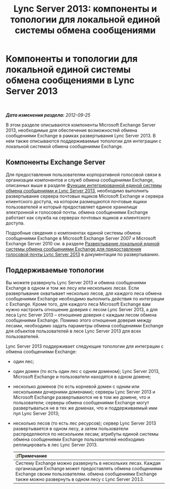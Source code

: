 ﻿---
title: 'Lync Server 2013: компоненты и топологии для локальной единой системы обмена сообщениями'
TOCTitle: Компоненты и топологии для локальной единой системы обмена сообщениями
ms:assetid: 22fc87cf-a7e5-4c8c-bb9b-101e5380cdcf
ms:mtpsurl: https://technet.microsoft.com/ru-ru/library/Gg425711(v=OCS.15)
ms:contentKeyID: 49309189
ms.date: 05/19/2016
mtps_version: v=OCS.15
ms.translationtype: HT
---

# Компоненты и топологии для локальной единой системы обмена сообщениями в Lync Server 2013

 

_**Дата изменения раздела:** 2012-09-25_

В этом разделе описываются компоненты Microsoft Exchange Server 2013, необходимые для обеспечения возможностей обмена сообщениями Exchange в рамках развертывания Lync Server 2013. В нем также описываются поддерживаемые топологии для интеграции с локальной системой обмена сообщениями Exchange.

## Компоненты Exchange Server

Для предоставления пользователям корпоративной голосовой связи в организации компонентов и служб обмена сообщениями Exchange, описанных выше в разделе [Функции интегрированной единой системы обмена сообщениями и Lync Server 2013](lync-server-2013-features-of-integrated-unified-messaging.md), необходимо выполнить развертывание сервера почтовых ящиков Microsoft Exchange и сервера клиентского доступа, на котором размещаются почтовые ящики пользователей и который предоставляет единое хранилище электронной и голосовой почты. обмена сообщениями Exchange работает как служба на серверах почтовых ящиков и клиентского доступа.

Подробные сведения о компонентах единой системы обмена сообщениями Exchange в Microsoft Exchange Server 2007 и Microsoft Exchange Server 2010 см. в разделе [Развертывание локальной единой системы обмена сообщениями Exchange для предоставления голосовой почты Lync Server 2013](lync-server-2013-deploying-on-premises-exchange-um-to-provide-lync-server-2013-voice-mail.md) в документации по развертыванию.

## Поддерживаемые топологии

Вы можете развернуть Lync Server 2013 и обмена сообщениями Exchange в одном и том же лесу или нескольких лесах. Если развертывание охватывает несколько лесов, для каждого леса обмена сообщениями Exchange необходимо выполнить действия по интеграции с Exchange. Кроме того, для каждого леса Microsoft Exchange вам нужно настроить отношение доверия с лесом Lync Server 2013, а для леса Lync Server 2013 – отношение доверия с каждым лесом обмена сообщениями Exchange. Помимо этого отношения доверия между лесами, необходимо задать параметры обмена сообщениями Exchange для объектов пользователей в лесе Lync Server 2013 для всех пользователей.

Lync Server 2013 поддерживает следующие топологии для интеграции с обмена сообщениями Exchange:

  - один лес;

  - один домен (то есть один лес с одним доменом); Lync Server 2013, Microsoft Exchange и пользователи находятся в одном домене;

  - несколько доменов (то есть корневой домен с одним или несколькими дочерними доменами); серверы Lync Server 2013 и Microsoft Exchange развертываются не в том же домене, что и пользователи; серверы обмена сообщениями Exchange могут развертываться не в тех же доменах, что и поддерживаемый ими пул Lync Server 2013;

  - несколько лесов (то есть лес ресурсов); сервер Lync Server 2013 развертывается в одном лесу, а затем пользователи распределяются по нескольким лесам; атрибуты единой системы обмена сообщениями Exchange пользователей необходимо реплицировать в лес Lync Server 2013.
    
    <table>
    <thead>
    <tr class="header">
    <th><img src="images/Gg398412.note(OCS.15).gif" title="note" alt="note" />Примечание</th>
    </tr>
    </thead>
    <tbody>
    <tr class="odd">
    <td>Систему Exchange можно развернуть в нескольких лесах. Каждая организация Exchange может предоставлять обмена сообщениями Exchange своим пользователям. обмена сообщениями Exchange также можно развернуть в одном лесу с Lync Server 2013.</td>
    </tr>
    </tbody>
    </table>


